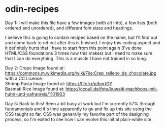 # odin-recipes

Day 1:
I will make this file have a few images (with alt info), a few lists (both ordered and unordered), and different font sizes and headings.

I believe this is going to contain recipes based on the name, but I'll find out and come back to reflect after this is finished. I enjoy this coding aspect and it definitely hurts that I have to start from this point again (I've done HTML/CSS foundations 3 times now this makes) but I need to make sure that I can do everything. This is a muscle I have not trained in so long.

Day 2:
Crepe Image found at: https://commons.m.wikimedia.org/wiki/File:Crep_relleno_de_chocolate.jpg with a CC License</br>
Shrimp Pasta Image found at: https://flic.kr/p/bortGY</br>
Basmati Rice Image found at: https://ccnull.de/foto/kuwaiti-machboos-mit-huhn-und-safranreis/1101903

Day 5: Back to this! Been a bit busy at work but I'm currently 57% through fundamentals and it's time apparently to go and fix up this site using the CSS taught so far. CSS was generally my favorite part of the designing process, so I'm exited to see how I can evolve this initial plain-white site.